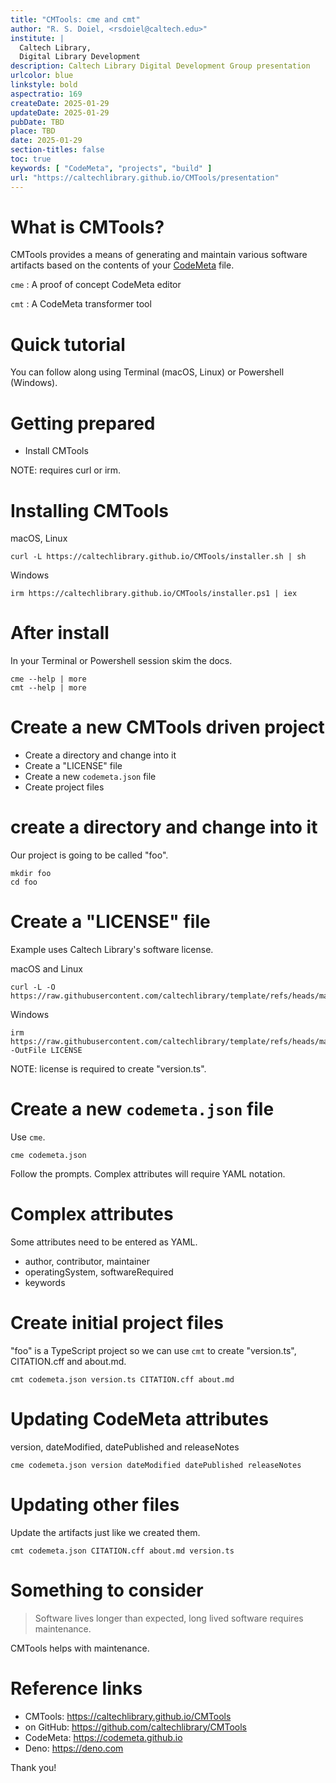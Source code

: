 ```yaml
---
title: "CMTools: cme and cmt"
author: "R. S. Doiel, <rsdoiel@caltech.edu>"
institute: |
  Caltech Library,
  Digital Library Development
description: Caltech Library Digital Development Group presentation
urlcolor: blue
linkstyle: bold
aspectratio: 169
createDate: 2025-01-29
updateDate: 2025-01-29
pubDate: TBD
place: TBD
date: 2025-01-29
section-titles: false
toc: true
keywords: [ "CodeMeta", "projects", "build" ]
url: "https://caltechlibrary.github.io/CMTools/presentation"
---
```


# What is CMTools?

CMTools provides a means of generating and maintain various software artifacts based on the contents of your [CodeMeta](https://codemeta.github.io) file.

`cme`
: A proof of concept CodeMeta editor

`cmt`
: A CodeMeta transformer tool

# Quick tutorial

You can follow along using Terminal (macOS, Linux) or Powershell (Windows).

# Getting prepared

- Install CMTools 

NOTE: requires curl or irm.

# Installing CMTools

macOS, Linux

~~~shell
curl -L https://caltechlibrary.github.io/CMTools/installer.sh | sh
~~~

Windows

~~~shell
irm https://caltechlibrary.github.io/CMTools/installer.ps1 | iex
~~~

# After install

In your Terminal or Powershell session skim the docs.

~~~shell
cme --help | more
cmt --help | more
~~~

# Create a new CMTools driven project

- Create a directory and change into it
- Create a "LICENSE" file
- Create a new `codemeta.json` file
- Create project files

# create a directory and change into it

Our project is going to be called "foo".

~~~shell
mkdir foo
cd foo
~~~

# Create a "LICENSE" file

Example uses Caltech Library's software license.

macOS and Linux

~~~shell
curl -L -O https://raw.githubusercontent.com/caltechlibrary/template/refs/heads/main/LICENSE
~~~

Windows

~~~shell
irm https://raw.githubusercontent.com/caltechlibrary/template/refs/heads/main/LICENSE -OutFile LICENSE
~~~

NOTE: license is required to create "version.ts".

# Create a new `codemeta.json` file

Use `cme`. 

~~~shell
cme codemeta.json
~~~

Follow the prompts. Complex attributes will require YAML notation.

# Complex attributes

Some attributes need to be entered as YAML.

- author, contributor, maintainer
- operatingSystem, softwareRequired
- keywords

# Create initial project files

"foo" is a TypeScript project so we can use `cmt` to
create "version.ts", CITATION.cff and about.md.

~~~shell
cmt codemeta.json version.ts CITATION.cff about.md
~~~

# Updating CodeMeta attributes

version, dateModified, datePublished and releaseNotes

~~~shell
cme codemeta.json version dateModified datePublished releaseNotes
~~~

# Updating other files

Update the artifacts just like we created them.

~~~shell
cmt codemeta.json CITATION.cff about.md version.ts
~~~

# Something to consider

> Software lives longer than expected,
> long lived software requires maintenance.

CMTools helps with maintenance.

# Reference links

- CMTools: <https://caltechlibrary.github.io/CMTools>
- on GitHub: <https://github.com/caltechlibrary/CMTools>
- CodeMeta: <https://codemeta.github.io>
- Deno: <https://deno.com>

Thank you!